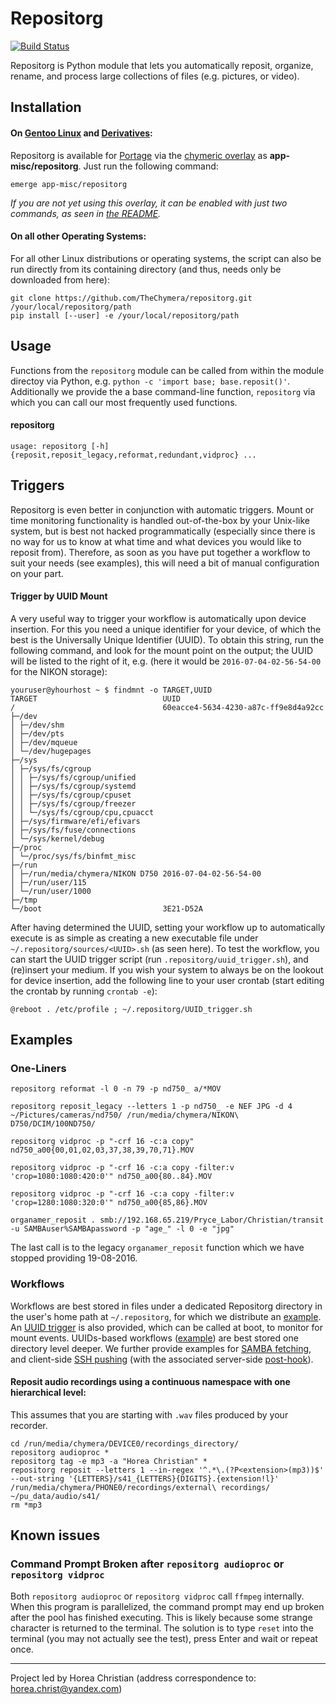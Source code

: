 # Repositorg
[![Build Status](https://travis-ci.com/TheChymera/repositorg.svg?branch=master)](https://travis-ci.com/TheChymera/repositorg)

Repositorg is Python module that lets you automatically reposit, organize, rename, and process large collections of files (e.g. pictures, or video).

## Installation

#### On [Gentoo Linux](http://en.wikipedia.org/wiki/Gentoo_linux) and [Derivatives](http://en.wikipedia.org/wiki/Category:Gentoo_Linux_derivatives):

Repositorg is available for [Portage](http://en.wikipedia.org/wiki/Portage_(software)) via the [chymeric overlay](https://github.com/TheChymera/chymeric) as **app-misc/repositorg**.
Just run the following command:

```
emerge app-misc/repositorg
```

*If you are not yet using this overlay, it can be enabled with just two commands, as seen in [the README](https://github.com/TheChymera/chymeric).*

#### On all other Operating Systems:

For all other Linux distributions or operating systems, the script can also be run directly from
its containing directory (and thus, needs only be downloaded from here):

```
git clone https://github.com/TheChymera/repositorg.git /your/local/repositorg/path
pip install [--user] -e /your/local/repositorg/path
```

## Usage
Functions from the `repositorg` module can be called from within the module directoy via Python, e.g.  `python -c 'import base; base.reposit()'`.
Additionally we provide the a base command-line function, `repositorg` via which you can call our most frequently used functions.

#### repositorg
```
usage: repositorg [-h] {reposit,reposit_legacy,reformat,redundant,vidproc} ...
```
## Triggers

Repositorg is even better in conjunction with automatic triggers.
Mount or time monitoring functionality is handled out-of-the-box by your Unix-like system, but is best not hacked programmatically
(especially since there is no way for us to know at what time and what devices you would like to reposit from).
Therefore, as soon as you have put together a workflow to suit your needs (see examples), this will need a bit of manual configuration on your part.

#### Trigger by UUID Mount

A very useful way to trigger your workflow is automatically upon device insertion.
For this you need a unique identifier for your device, of which the best is the Universally Unique Identifier (UUID).
To obtain this string, run the following command, and look for the mount point on the output; the UUID will be listed to the right of it, e.g. (here it would be `2016-07-04-02-56-54-00` for the NIKON storage):

```
youruser@yhourhost ~ $ findmnt -o TARGET,UUID
TARGET                            UUID
/                                 60eacce4-5634-4230-a87c-ff9e8d4a92cc
├─/dev
│ ├─/dev/shm
│ ├─/dev/pts
│ ├─/dev/mqueue
│ └─/dev/hugepages
├─/sys
│ ├─/sys/fs/cgroup
│ │ ├─/sys/fs/cgroup/unified
│ │ ├─/sys/fs/cgroup/systemd
│ │ ├─/sys/fs/cgroup/cpuset
│ │ ├─/sys/fs/cgroup/freezer
│ │ └─/sys/fs/cgroup/cpu,cpuacct
│ ├─/sys/firmware/efi/efivars
│ ├─/sys/fs/fuse/connections
│ └─/sys/kernel/debug
├─/proc
│ └─/proc/sys/fs/binfmt_misc
├─/run
│ ├─/run/media/chymera/NIKON D750 2016-07-04-02-56-54-00
│ ├─/run/user/115
│ └─/run/user/1000
├─/tmp
└─/boot                           3E21-D52A

```

After having determined the UUID, setting your workflow up to automatically execute is as simple as creating a new executable file under `~/.repositorg/sources/<UUID>.sh` (as seen here).
To test the workflow, you can start the UUID trigger script (run `.repositorg/uuid_trigger.sh`), and (re)insert your medium.
If you wish your system to always be on the lookout for device insertion, add the following line to your user crontab (start editing the crontab by running `crontab -e`):

```
@reboot . /etc/profile ; ~/.repositorg/UUID_trigger.sh
```

## Examples

### One-Liners

```
repositorg reformat -l 0 -n 79 -p nd750_ a/*MOV

repositorg reposit_legacy --letters 1 -p nd750_ -e NEF JPG -d 4 ~/Pictures/cameras/nd750/ /run/media/chymera/NIKON\ D750/DCIM/100ND750/

repositorg vidproc -p "-crf 16 -c:a copy" nd750_a00{00,01,02,03,37,38,39,70,71}.MOV

repositorg vidproc -p "-crf 16 -c:a copy -filter:v 'crop=1080:1080:420:0'" nd750_a00{80..84}.MOV

repositorg vidproc -p "-crf 16 -c:a copy -filter:v 'crop=1280:1080:320:0'" nd750_a00{85,86}.MOV

organamer_reposit . smb://192.168.65.219/Pryce_Labor/Christian/transit -u SAMBAuser%SAMBApassword -p "age_" -l 0 -e "jpg"
```

The last call is to the legacy `organamer_reposit` function which we have stopped providing 19-08-2016.

### Workflows

Workflows are best stored in files under a dedicated Repositorg directory in the user's home path at `~/.repositorg`, for which we distribute an [example](.repositorg).
An [UUID trigger](.repositorg/UUID_trigger.sh) is also provided, which can be called at boot, to monitor for mount events.
UUIDs-based workflows ([example](.repositorg/sources/UUIDs/EXAMPLE-UUID.sh)) are best stored one directory level deeper.
We further provide examples for [SAMBA fetching](.repositorg/sources/example_samba.sh), and client-side [SSH pushing](.repositorg/repositorg_push.sh) (with the associated server-side [post-hook](.repostiorg/sources/example-device_post-hook.sh)).

#### Reposit audio recordings using a continuous namespace with one hierarchical level:

This assumes that you are starting with `.wav` files produced by your recorder.

```
cd /run/media/chymera/DEVICE0/recordings_directory/
repositorg audioproc *
repositorg tag -e mp3 -a "Horea Christian" *
repositorg reposit --letters 1 --in-regex '^.*\.(?P<extension>(mp3))$' --out-string '{LETTERS}/s41_{LETTERS}{DIGITS}.{extension!l}' /run/media/chymera/PHONE0/recordings/external\ recordings/ ~/pu_data/audio/s41/
rm *mp3
```

## Known issues

### Command Prompt Broken after `repositorg audioproc` or `repositorg vidproc`

Both `repositorg audioproc` or `repositorg vidproc` call `ffmpeg` internally.
When this program is parallelized, the command prompt may end up broken after the pool has finished executing.
This is likely because some strange character is returned to the terminal.
The solution is to type `reset` into the terminal (you may not actually see the test), press Enter and wait or repeat once.


---
Project led by Horea Christian (address correspondence to: horea.christ@yandex.com)
